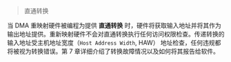 
> 直通转换

当 DMA 重映射硬件被编程为提供 **直通转换** 时，硬件将获取输入地址并将其作为输出地址提供。重新映射硬件不会对直通转换执行任何访问权限检查。传递转换的输入地址受主机地址宽度（`Host Address Width`, HAW） 地址检查，任何违规都将被视为转换错误。第 7 章详细介绍了转换故障情况以及如何将其报告给软件。